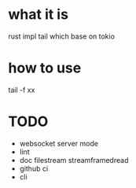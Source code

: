 # what it is
rust impl tail which base on tokio
# how to use
tail -f xx 
# TODO
* websocket server mode
* lint
* doc filestream streamframedread
* github ci
* cli
